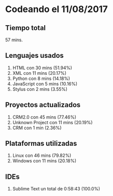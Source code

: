 # Codeando el 11/08/2017

## Tiempo total
57 mins.

## Lenguajes usados
1. HTML con 30 mins (51.94%)
1. XML con 11 mins (20.17%)
1. Python con 8 mins (14.18%)
1. JavaScript con 5 mins (10.16%)
1. Stylus con 2 mins (3.55%)

## Proyectos actualizados
1. CRM2.0 con 45 mins (77.46%)
1. Unknown Project con 11 mins (20.19%)
1. CRM con 1 min (2.36%)

## Plataformas utilizadas
1. Linux con 46 mins (79.82%)
1. Windows con 11 mins (20.18%)

## IDEs
1. Sublime Text un total de 0:58:43 (100.0%)

